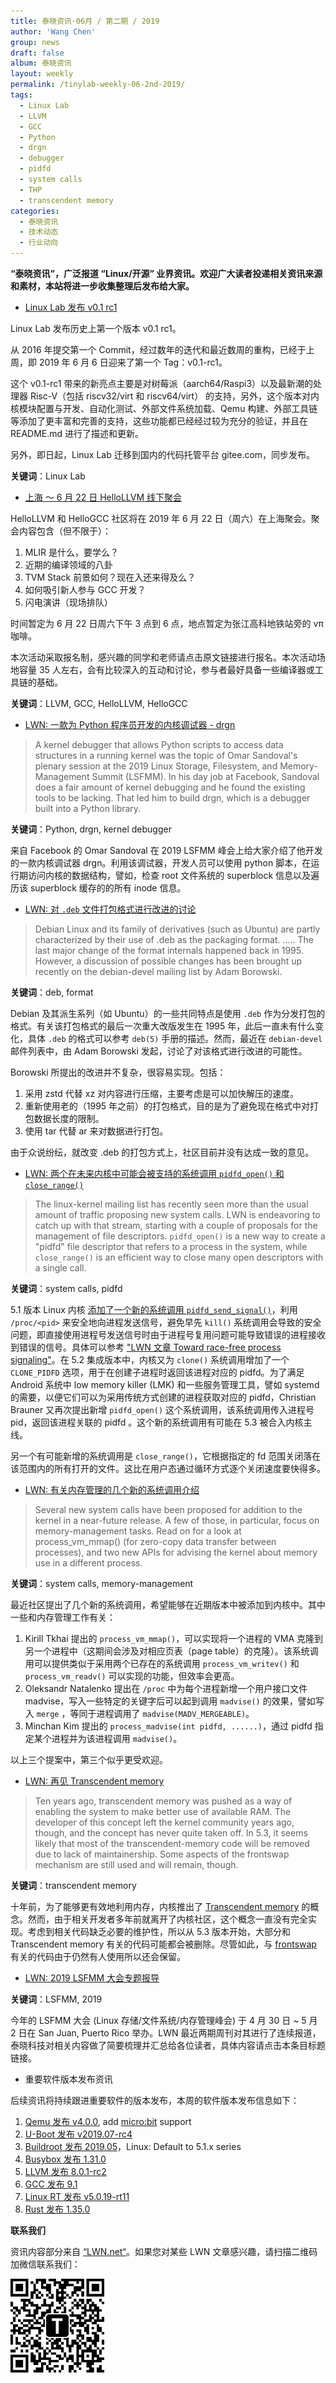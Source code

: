 ```yaml
---
title: 泰晓资讯·06月 / 第二期 / 2019
author: 'Wang Chen'
group: news
draft: false
album: 泰晓资讯
layout: weekly
permalink: /tinylab-weekly-06-2nd-2019/
tags:
  - Linux Lab
  - LLVM
  - GCC
  - Python
  - drgn
  - debugger
  - pidfd
  - system calls
  - THP
  - transcendent memory
categories:
  - 泰晓资讯
  - 技术动态
  - 行业动向
---
```


**“泰晓资讯”，广泛报道 “Linux/开源” 业界资讯。欢迎广大读者投递相关资讯来源和素材，本站将进一步收集整理后发布给大家。**

- [Linux Lab 发布 v0.1 rc1](/linux-lab-v0.1-rc1/)

Linux Lab 发布历史上第一个版本 v0.1 rc1。

从 2016 年提交第一个 Commit，经过数年的迭代和最近数周的重构，已经于上周，即 2019 年 6 月 6 日迎来了第一个 Tag：v0.1-rc1。

这个 v0.1-rc1 带来的新亮点主要是对树莓派（aarch64/Raspi3）以及最新潮的处理器 Risc-V（包括 riscv32/virt 和 riscv64/virt） 的支持，另外，这个版本对内核模块配置与开发、自动化测试、外部文件系统加载、Qemu 构建、外部工具链等添加了更丰富和完善的支持，这些功能都已经经过较为充分的验证，并且在 README.md 进行了描述和更新。

另外，即日起，Linux Lab 迁移到国内的代码托管平台 gitee.com，同步发布。

**关键词**：Linux Lab

- [上海 ～ 6 月 22 日 HelloLLVM 线下聚会](https://mp.weixin.qq.com/s/ErxD4BwSRgTYRuErHCPMJQ)

HelloLLVM 和 HelloGCC 社区将在 2019 年 6 月 22 日（周六）在上海聚会。聚会内容包含（但不限于）：

  1. MLIR 是什么，要学么？  
  2. 近期的编译领域的八卦  
  3. TVM Stack 前景如何？现在入还来得及么？  
  4. 如何吸引新人参与 GCC 开发？  
  5. 闪电演讲（现场排队）

时间暂定为 6 月 22 日周六下午 3 点到 6 点，地点暂定为张江高科地铁站旁的 vπ 咖啡。

本次活动采取报名制，感兴趣的同学和老师请点击原文链接进行报名。本次活动场地容量 35 人左右，会有比较深入的互动和讨论，参与者最好具备一些编译器或工具链的基础。

**关键词**：LLVM, GCC, HelloLLVM, HelloGCC

- [LWN: 一款为 Python 程序员开发的内核调试器 - drgn](https://lwn.net/Articles/789641/)

> A kernel debugger that allows Python scripts to access data structures in a running kernel was the topic of Omar Sandoval's plenary session at the 2019 Linux Storage, Filesystem, and Memory-Management Summit (LSFMM). In his day job at Facebook, Sandoval does a fair amount of kernel debugging and he found the existing tools to be lacking. That led him to build drgn, which is a debugger built into a Python library.

**关键词**：Python, drgn, kernel debugger

来自 Facebook 的 Omar Sandoval 在 2019 LSFMM 峰会上给大家介绍了他开发的一款内核调试器 drgn。利用该调试器，开发人员可以使用 python 脚本，在运行期访问内核的数据结构，譬如，检查 root 文件系统的 superblock 信息以及遍历该 superblock 缓存的的所有 inode 信息。

- [LWN: 对 `.deb` 文件打包格式进行改进的讨论](https://lwn.net/Articles/789449/)

> Debian Linux and its family of derivatives (such as Ubuntu) are partly characterized by their use of .deb as the packaging format. ..... The last major change of the format internals happened back in 1995. However, a discussion of possible changes has been brought up recently on the debian-devel mailing list by Adam Borowski.

**关键词**：deb, format

Debian 及其派生系列（如 Ubuntu）的一些共同特点是使用 `.deb` 作为分发打包的格式。有关该打包格式的最后一次重大改版发生在 1995 年，此后一直未有什么变化，具体 `.deb` 的格式可以参考 `deb(5)` 手册的描述。然而，最近在 `debian-devel` 邮件列表中，由 Adam Borowski 发起，讨论了对该格式进行改进的可能性。

Borowski 所提出的改进并不复杂，很容易实现。包括：

  1. 采用 zstd 代替 xz 对内容进行压缩，主要考虑是可以加快解压的速度。  
  2. 重新使用老的（1995 年之前）的打包格式，目的是为了避免现在格式中对打包数据长度的限制。  
  3. 使用 tar 代替 ar 来对数据进行打包。

由于众说纷纭，就改变 .deb 的打包方式上，社区目前并没有达成一致的意见。

- [LWN: 两个在未来内核中可能会被支持的系统调用 `pidfd_open()` 和 `close_range()`](https://lwn.net/Articles/789023/)

> The linux-kernel mailing list has recently seen more than the usual amount of traffic proposing new system calls. LWN is endeavoring to catch up with that stream, starting with a couple of proposals for the management of file descriptors. `pidfd_open()` is a new way to create a "pidfd" file descriptor that refers to a process in the system, while `close_range()` is an efficient way to close many open descriptors with a single call.

**关键词**：system calls, pidfd

5.1 版本 Linux 内核 [添加了一个新的系统调用 `pidfd_send_signal()`](https://kernelnewbies.org/Linux_5.1#Safe_signal_delivery_in_presence_of_PID_reuse)，利用 `/proc/<pid>` 来安全地向进程发送信号，避免早先 `kill()` 系统调用会导致的安全问题，即直接使用进程号发送信号时由于进程号复用问题可能导致错误的进程接收到错误的信号。具体可以参考 ["LWN 文章 Toward race-free process signaling"](https://lwn.net/Articles/773459/)。在 5.2 集成版本中，内核又为 `clone()` 系统调用增加了一个 `CLONE_PIDFD` 选项，用于在创建子进程时返回该进程对应的 pidfd。为了满足 Android 系统中 low memory killer (LMK) 和一些服务管理工具，譬如 systemd 的需要，以便它们可以为采用传统方式创建的进程获取对应的 pidfd，Christian Brauner 又再次提出新增 `pidfd_open()` 这个系统调用，该系统调用传入进程号 pid，返回该进程关联的 pidfd 。这个新的系统调用有可能在 5.3 被合入内核主线。

另一个有可能新增的系统调用是 `close_range()`，它根据指定的 fd 范围关闭落在该范围内的所有打开的文件。这比在用户态通过循环方式逐个关闭速度要快得多。

- [LWN: 有关内存管理的几个新的系统调用介绍](https://lwn.net/Articles/789153/)

> Several new system calls have been proposed for addition to the kernel in a near-future release. A few of those, in particular, focus on memory-management tasks. Read on for a look at process_vm_mmap() (for zero-copy data transfer between processes), and two new APIs for advising the kernel about memory use in a different process.

**关键词**：system calls, memory-management

最近社区提出了几个新的系统调用，希望能够在近期版本中被添加到内核中。其中一些和内存管理工作有关：

  1. Kirill Tkhai 提出的 `process_vm_mmap()`，可以实现将一个进程的 VMA 克隆到另一个进程中（这期间会涉及对相应页表（page table）的克隆）。该系统调用可以提供类似于采用两个已存在的系统调用 `process_vm_writev()` 和 `process_vm_readv()` 可以实现的功能，但效率会更高。  
  2. Oleksandr Natalenko 提出在 `/proc` 中为每个进程新增一个用户接口文件 madvise，写入一些特定的关键字后可以起到调用 `madvise()` 的效果，譬如写入 `merge` ，等同于进程调用了 `madvise(MADV_MERGEABLE)`。  
  3. Minchan Kim 提出的 `process_madvise(int pidfd, ......)`，通过 pidfd 指定某个进程并为该进程调用 `madvise()`。

以上三个提案中，第三个似乎更受欢迎。

- [LWN: 再见 Transcendent memory](https://lwn.net/Articles/789726/)

> Ten years ago, transcendent memory was pushed as a way of enabling the system to make better use of available RAM. The developer of this concept left the kernel community years ago, though, and the concept has never quite taken off. In 5.3, it seems likely that most of the transcendent-memory code will be removed due to lack of maintainership. Some aspects of the frontswap mechanism are still used and will remain, though.

**关键词**：transcendent memory

十年前，为了能够更有效地利用内存，内核推出了 [Transcendent memory](https://lwn.net/Articles/340080/) 的概念。然而，由于相关开发者多年前就离开了内核社区，这个概念一直没有完全实现。考虑到相关代码缺乏必要的维护性，所以从 5.3 版本开始，大部分和 Transcendent memory 有关的代码可能都会被删除。尽管如此，与 [frontswap](https://lwn.net/Articles/386090/) 有关的代码由于仍然有人使用所以还会保留。

- [LWN: 2019 LSFMM 大会专题报导](/lsfmm-2019/)

**关键词**：LSFMM, 2019

今年的 LSFMM 大会 (Linux 存储/文件系统/内存管理峰会) 于 4 月 30 日 ~ 5 月 2 日在 San Juan, Puerto Rico 举办。LWN 最近两期周刊对其进行了连续报道，泰晓科技对相关内容做了简要梳理并汇总给各位读者，具体内容请点击本条目标题链接。

- 重要软件版本发布资讯

后续资讯将持续跟进重要软件的版本发布，本周的软件版本发布信息如下：

  1. [Qemu 发布 v4.0.0](https://www.qemu.org/2019/04/24/qemu-4-0-0/), add [micro:bit](http://microbit.org/) support
  2. [U-Boot 发布 v2019.07-rc4](https://lists.denx.de/pipermail/u-boot/2019-June/372312.html)
  3. [Buildroot 发布 2019.05](http://lists.busybox.net/pipermail/buildroot/2019-June/251548.html)，Linux: Default to 5.1.x series
  4. [Busybox 发布 1.31.0](https://busybox.net/news.html)
  5. [LLVM 发布 8.0.1-rc2](http://llvm.org/)
  6. [GCC 发布 9.1](https://gcc.gnu.org/gcc-9/)
  7. [Linux RT 发布 v5.0.19-rt11](https://git.kernel.org/pub/scm/linux/kernel/git/rt/linux-rt-devel.git/log/?h=linux-5.0.y-rt)
  8. [Rust 发布 1.35.0](https://blog.rust-lang.org/2019/05/23/Rust-1.35.0.html)


**联系我们**

资讯内容部分来自 [“LWN.net“](https://lwn.net/)。如果您对某些 LWN 文章感兴趣，请扫描二维码加微信联系我们：

![tinylab wechat](/images/wechat/tinylab.jpg)
